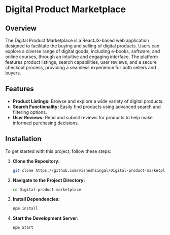 # Digital Product Marketplace

## Overview

The Digital Product Marketplace is a ReactJS-based web application designed to facilitate the buying and selling of digital products. Users can explore a diverse range of digital goods, including e-books, software, and online courses, through an intuitive and engaging interface. The platform features product listings, search capabilities, user reviews, and a secure checkout process, providing a seamless experience for both sellers and buyers.

## Features

- **Product Listings:** Browse and explore a wide variety of digital products.
- **Search Functionality:** Easily find products using advanced search and filtering options.
- **User Reviews:** Read and submit reviews for products to help make informed purchasing decisions.

## Installation

To get started with this project, follow these steps:

1. **Clone the Repository:**

   ```bash
   git clone https://github.com/visheshsingal/Digital-product-marketplace.git

2. **Navigate to the Project Directory:**

   ```bash
   cd Digital-product-marketplace

3. **Install Dependencies:**

   ```bash
   npm install

4. **Start the Development Server:**

   ```bash
   npm Start
